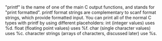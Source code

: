 "printf" is the name of one of the main C output functions, and stands for "print formatted". printf format strings are complementary to scanf format strings, which provide formatted input.
You can print all of the normal C types with printf by using different placeholders:
int (integer values) uses %d.
float (floating point values) uses %f.
char (single character values) uses %c.
character strings (arrays of characters, discussed later) use %s.


